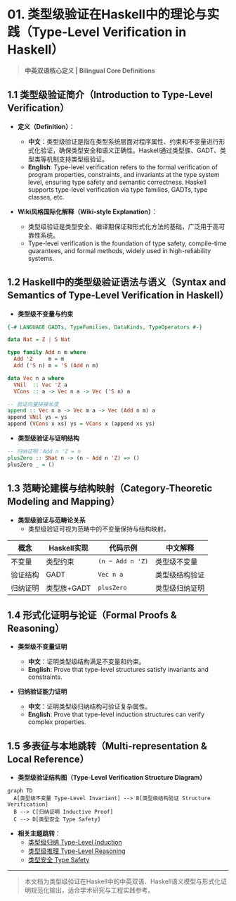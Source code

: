 # 01. 类型级验证在Haskell中的理论与实践（Type-Level Verification in Haskell）

> **中英双语核心定义 | Bilingual Core Definitions**

## 1.1 类型级验证简介（Introduction to Type-Level Verification）

- **定义（Definition）**：
  - **中文**：类型级验证是指在类型系统层面对程序属性、约束和不变量进行形式化验证，确保类型安全和语义正确性。Haskell通过类型族、GADT、类型类等机制支持类型级验证。
  - **English**: Type-level verification refers to the formal verification of program properties, constraints, and invariants at the type system level, ensuring type safety and semantic correctness. Haskell supports type-level verification via type families, GADTs, type classes, etc.

- **Wiki风格国际化解释（Wiki-style Explanation）**：
  - 类型级验证是类型安全、编译期保证和形式化方法的基础，广泛用于高可靠性系统。
  - Type-level verification is the foundation of type safety, compile-time guarantees, and formal methods, widely used in high-reliability systems.

## 1.2 Haskell中的类型级验证语法与语义（Syntax and Semantics of Type-Level Verification in Haskell）

- **类型级不变量与约束**

```haskell
{-# LANGUAGE GADTs, TypeFamilies, DataKinds, TypeOperators #-}

data Nat = Z | S Nat

type family Add n m where
  Add 'Z     m = m
  Add ('S n) m = 'S (Add n m)

data Vec n a where
  VNil  :: Vec 'Z a
  VCons :: a -> Vec n a -> Vec ('S n) a

-- 验证向量拼接长度
append :: Vec n a -> Vec m a -> Vec (Add n m) a
append VNil ys = ys
append (VCons x xs) ys = VCons x (append xs ys)
```

- **类型级验证与证明结构**

```haskell
-- 归纳证明：Add n 'Z = n
plusZero :: SNat n -> (n ~ Add n 'Z) => ()
plusZero _ = ()
```

## 1.3 范畴论建模与结构映射（Category-Theoretic Modeling and Mapping）

- **类型级验证与范畴论关系**
  - 类型级验证可视为范畴中的不变量保持与结构映射。

| 概念 | Haskell实现 | 代码示例 | 中文解释 |
|------|-------------|----------|----------|
| 不变量 | 类型约束 | `(n ~ Add n 'Z)` | 类型级不变量 |
| 验证结构 | GADT | `Vec n a` | 类型级结构验证 |
| 归纳证明 | 类型族+GADT | `plusZero` | 类型级归纳证明 |

## 1.4 形式化证明与论证（Formal Proofs & Reasoning）

- **类型级不变量证明**
  - **中文**：证明类型级结构满足不变量和约束。
  - **English**: Prove that type-level structures satisfy invariants and constraints.

- **归纳验证能力证明**
  - **中文**：证明类型级归纳结构可验证复杂属性。
  - **English**: Prove that type-level induction structures can verify complex properties.

## 1.5 多表征与本地跳转（Multi-representation & Local Reference）

- **类型级验证结构图（Type-Level Verification Structure Diagram）**

```mermaid
graph TD
  A[类型级不变量 Type-Level Invariant] --> B[类型级结构验证 Structure Verification]
  B --> C[归纳证明 Inductive Proof]
  C --> D[类型安全 Type Safety]
```

- **相关主题跳转**：
  - [类型级归纳 Type-Level Induction](./01-Type-Level-Induction.md)
  - [类型级推理 Type-Level Reasoning](./01-Type-Level-Reasoning.md)
  - [类型安全 Type Safety](./01-Type-Safety.md)

---

> 本文档为类型级验证在Haskell中的中英双语、Haskell语义模型与形式化证明规范化输出，适合学术研究与工程实践参考。
